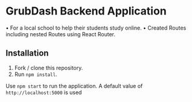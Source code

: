 # GrubDash Backend Application 
• For a local school to help their students study online. 
• Created Routes including nested Routes using React Router. 

## Installation

1. Fork / clone this repository.
1. Run `npm install`.

Use `npm start` to run the application.
A default value of `http://localhost:5000` is used 


